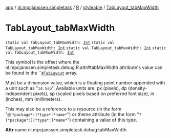 [app](../../../index.md) / [nl.mpcjanssen.simpletask](../../index.md) / [R](../index.md) / [styleable](index.md) / [TabLayout_tabMaxWidth](.)

# TabLayout_tabMaxWidth

`static val TabLayout_tabMaxWidth: `[`Int`](https://kotlinlang.org/api/latest/jvm/stdlib/kotlin/-int/index.html)
`static val TabLayout_tabMaxWidth: `[`Int`](https://kotlinlang.org/api/latest/jvm/stdlib/kotlin/-int/index.html)
`static val TabLayout_tabMaxWidth: `[`Int`](https://kotlinlang.org/api/latest/jvm/stdlib/kotlin/-int/index.html)
`static val TabLayout_tabMaxWidth: `[`Int`](https://kotlinlang.org/api/latest/jvm/stdlib/kotlin/-int/index.html)

This symbol is the offset where the nl.mpcjanssen.simpletask.debug.R.attr#tabMaxWidth attribute's value can be found in the ``[`#TabLayout`](-tab-layout.md) array.

Must be a dimension value, which is a floating point number appended with a unit such as "`14.5sp`". Available units are: px (pixels), dp (density-independent pixels), sp (scaled pixels based on preferred font size), in (inches), mm (millimeters).

This may also be a reference to a resource (in the form "`@[*package*:]*type*:*name*`") or theme attribute (in the form "`?[*package*:][*type*:]*name*`") containing a value of this type.

**Attr**
name nl.mpcjanssen.simpletask.debug:tabMaxWidth

